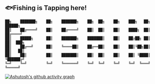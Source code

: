 ## 🐟Fishing is Tapping here!

~~~shell
██╗    ███████╗    ██╗    ███████╗    ██╗  ██╗    ██╗    ███╗   ██╗     ██████╗ 
██║    ██╔════╝    ██║    ██╔════╝    ██║  ██║    ██║    ████╗  ██║    ██╔════╝ 
██║    █████╗      ██║    ███████╗    ███████║    ██║    ██╔██╗ ██║    ██║  ███╗
██║    ██╔══╝      ██║    ╚════██║    ██╔══██║    ██║    ██║╚██╗██║    ██║   ██║
██║    ██║         ██║    ███████║    ██║  ██║    ██║    ██║ ╚████║    ╚██████╔╝
╚═╝    ╚═╝         ╚═╝    ╚══════╝    ╚═╝  ╚═╝    ╚═╝    ╚═╝  ╚═══╝     ╚═════╝ 

~~~

[![Ashutosh's github activity graph](https://github-readme-activity-graph.cyclic.app/graph?username=iFishin&theme=react)](https://github.com/ashutosh00710/github-readme-activity-graph)
